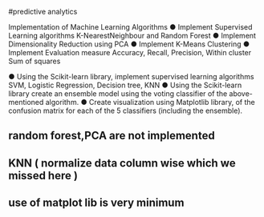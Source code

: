 #predictive analytics

Implementation of Machine Learning Algorithms
● Implement Supervised Learning algorithms K-NearestNeighbour and Random Forest
● Implement Dimensionality Reduction using PCA
● Implement K-Means Clustering
● Implement Evaluation measure Accuracy, Recall, Precision, Within cluster Sum of squares

● Using the Scikit-learn library, implement supervised learning algorithms SVM, Logistic
Regression, Decision tree, KNN
● Using the Scikit-learn library create an ensemble model using the voting classifier of the
above-mentioned algorithm.
● Create visualization using Matplotlib library, of the confusion matrix for each of the 5
classifiers (including the ensemble).

## random forest,PCA are  not implemented 
## KNN ( normalize data column wise which we missed here )
## use of matplot lib is very minimum
